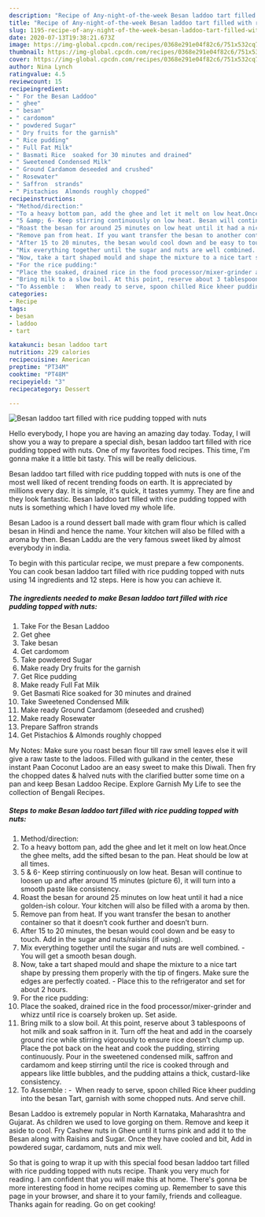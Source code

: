 ```yaml
---
description: "Recipe of Any-night-of-the-week Besan laddoo tart filled with rice pudding topped with nuts"
title: "Recipe of Any-night-of-the-week Besan laddoo tart filled with rice pudding topped with nuts"
slug: 1195-recipe-of-any-night-of-the-week-besan-laddoo-tart-filled-with-rice-pudding-topped-with-nuts
date: 2020-07-13T19:38:21.673Z
image: https://img-global.cpcdn.com/recipes/0368e291e04f82c6/751x532cq70/besan-laddoo-tart-filled-with-rice-pudding-topped-with-nuts-recipe-main-photo.jpg
thumbnail: https://img-global.cpcdn.com/recipes/0368e291e04f82c6/751x532cq70/besan-laddoo-tart-filled-with-rice-pudding-topped-with-nuts-recipe-main-photo.jpg
cover: https://img-global.cpcdn.com/recipes/0368e291e04f82c6/751x532cq70/besan-laddoo-tart-filled-with-rice-pudding-topped-with-nuts-recipe-main-photo.jpg
author: Nina Lynch
ratingvalue: 4.5
reviewcount: 15
recipeingredient:
- " For the Besan Laddoo"
- " ghee"
- " besan"
- " cardomom"
- " powdered Sugar"
- " Dry fruits for the garnish"
- " Rice pudding"
- " Full Fat Milk"
- " Basmati Rice  soaked for 30 minutes and drained"
- " Sweetened Condensed Milk"
- " Ground Cardamom deseeded and crushed"
- " Rosewater"
- " Saffron  strands"
- " Pistachios  Almonds roughly chopped"
recipeinstructions:
- "Method/direction:"
- "To a heavy bottom pan, add the ghee and let it melt on low heat.Once the ghee melts, add the sifted besan to the pan. Heat should be low at all times."
- "5 &amp; 6- Keep stirring continuously on low heat. Besan will continue to loosen up and after around 15 minutes (picture 6), it will turn into a smooth paste like consistency."
- "Roast the besan for around 25 minutes on low heat until it had a nice golden-ish colour. Your kitchen will also be filled with a aroma by then."
- "Remove pan from heat. If you want transfer the besan to another container so that it doesn’t cook further and doesn’t burn."
- "After 15 to 20 minutes, the besan would cool down and be easy to touch. Add in the sugar and nuts/raisins (if using)."
- "Mix everything together until the sugar and nuts are well combined. You will get a smooth besan dough."
- "Now, take a tart shaped mould and shape the mixture to a nice tart shape by pressing them properly with the tip of fingers. Make sure the edges are perfectly coated. Place this to the refrigerator and set for about 2 hours."
- "For the rice pudding:"
- "Place the soaked, drained rice in the food processor/mixer-grinder and whizz until rice is coarsely broken up. Set aside."
- "Bring milk to a slow boil. At this point, reserve about 3 tablespoons of hot milk and soak saffron in it. Turn off the heat and add in the coarsely ground rice while stirring vigorously to ensure rice doesn’t clump up. Place the pot back on the heat and cook the pudding, stirring continuously. Pour in the sweetened condensed milk, saffron and cardamom and keep stirring until the rice is cooked through and appears like little bubbles, and the pudding attains a thick, custard-like consistency."
- "To Assemble :   When ready to serve, spoon chilled Rice kheer pudding into the besan Tart, garnish with some chopped nuts. And serve chill."
categories:
- Recipe
tags:
- besan
- laddoo
- tart

katakunci: besan laddoo tart 
nutrition: 229 calories
recipecuisine: American
preptime: "PT34M"
cooktime: "PT48M"
recipeyield: "3"
recipecategory: Dessert

---
```



![Besan laddoo tart filled with rice pudding topped with nuts](https://img-global.cpcdn.com/recipes/0368e291e04f82c6/751x532cq70/besan-laddoo-tart-filled-with-rice-pudding-topped-with-nuts-recipe-main-photo.jpg)

Hello everybody, I hope you are having an amazing day today. Today, I will show you a way to prepare a special dish, besan laddoo tart filled with rice pudding topped with nuts. One of my favorites food recipes. This time, I'm gonna make it a little bit tasty. This will be really delicious.

Besan laddoo tart filled with rice pudding topped with nuts is one of the most well liked of recent trending foods on earth. It is appreciated by millions every day. It is simple, it's quick, it tastes yummy. They are fine and they look fantastic. Besan laddoo tart filled with rice pudding topped with nuts is something which I have loved my whole life.

Besan Ladoo is a round dessert ball made with gram flour which is called besan in Hindi and hence the name. Your kitchen will also be filled with a aroma by then. Besan Laddu are the very famous sweet liked by almost everybody in india.


To begin with this particular recipe, we must prepare a few components. You can cook besan laddoo tart filled with rice pudding topped with nuts using 14 ingredients and 12 steps. Here is how you can achieve it.

<!--inarticleads1-->

##### The ingredients needed to make Besan laddoo tart filled with rice pudding topped with nuts:

1. Take  For the Besan Laddoo
1. Get  ghee
1. Take  besan
1. Get  cardomom
1. Take  powdered Sugar
1. Make ready  Dry fruits for the garnish
1. Get  Rice pudding
1. Make ready  Full Fat Milk
1. Get  Basmati Rice  soaked for 30 minutes and drained
1. Take  Sweetened Condensed Milk
1. Make ready  Ground Cardamom (deseeded and crushed)
1. Make ready  Rosewater
1. Prepare  Saffron  strands
1. Get  Pistachios &amp; Almonds roughly chopped


My Notes: Make sure you roast besan flour till raw smell leaves else it will give a raw taste to the ladoos. Filled with gulkand in the center, these instant Paan Coconut Ladoo are an easy sweet to make this Diwali. Then fry the chopped dates &amp; halved nuts with the clarified butter some time on a pan and keep Besan Laddoo Recipe. Explore Garnish My Life to see the collection of Bengali Recipes. 

<!--inarticleads2-->

##### Steps to make Besan laddoo tart filled with rice pudding topped with nuts:

1. Method/direction:
1. To a heavy bottom pan, add the ghee and let it melt on low heat.Once the ghee melts, add the sifted besan to the pan. Heat should be low at all times.
1. 5 &amp; 6- Keep stirring continuously on low heat. Besan will continue to loosen up and after around 15 minutes (picture 6), it will turn into a smooth paste like consistency.
1. Roast the besan for around 25 minutes on low heat until it had a nice golden-ish colour. Your kitchen will also be filled with a aroma by then.
1. Remove pan from heat. If you want transfer the besan to another container so that it doesn’t cook further and doesn’t burn.
1. After 15 to 20 minutes, the besan would cool down and be easy to touch. Add in the sugar and nuts/raisins (if using).
1. Mix everything together until the sugar and nuts are well combined. - You will get a smooth besan dough.
1. Now, take a tart shaped mould and shape the mixture to a nice tart shape by pressing them properly with the tip of fingers. Make sure the edges are perfectly coated. - Place this to the refrigerator and set for about 2 hours.
1. For the rice pudding:
1. Place the soaked, drained rice in the food processor/mixer-grinder and whizz until rice is coarsely broken up. Set aside.
1. Bring milk to a slow boil. At this point, reserve about 3 tablespoons of hot milk and soak saffron in it. Turn off the heat and add in the coarsely ground rice while stirring vigorously to ensure rice doesn’t clump up. Place the pot back on the heat and cook the pudding, stirring continuously. Pour in the sweetened condensed milk, saffron and cardamom and keep stirring until the rice is cooked through and appears like little bubbles, and the pudding attains a thick, custard-like consistency.
1. To Assemble :  -  When ready to serve, spoon chilled Rice kheer pudding into the besan Tart, garnish with some chopped nuts. And serve chill.


Besan Laddoo is extremely popular in North Karnataka, Maharashtra and Gujarat. As children we used to love gorging on them. Remove and keep it aside to cool. Fry Cashew nuts in Ghee until it turns pink and add it to the Besan along with Raisins and Sugar. Once they have cooled and bit, Add in powdered sugar, cardamom, nuts and mix well. 

So that is going to wrap it up with this special food besan laddoo tart filled with rice pudding topped with nuts recipe. Thank you very much for reading. I am confident that you will make this at home. There's gonna be more interesting food in home recipes coming up. Remember to save this page in your browser, and share it to your family, friends and colleague. Thanks again for reading. Go on get cooking!
